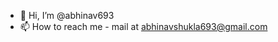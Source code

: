 - 👋 Hi, I’m @abhinav693
- 📫 How to reach me - mail at abhinavshukla693@gmail.com

<!---
abhinav693/abhinav693 is a ✨ special ✨ repository because its `README.md` (this file) appears on your GitHub profile.
You can click the Preview link to take a look at your changes.
--->
